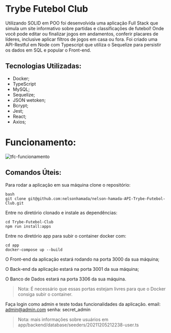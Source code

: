 # Trybe Futebol Club

Utilizando SOLID em POO foi desenvolvida uma aplicação Full Stack que simula um site informativo sobre partidas e classificações de futebol!
Onde você pode editar ou finalizar jogos em andamentos, conferir placares de líderes, inclusive aplicar filtros de jogos em casa ou fora.
Foi criado uma API-Restful em Node com Typescript que utiliza o Sequelize para persistir os dados em SQL e popular o Front-end.

## Tecnologias Utilizadas:
- Docker;
- TypeScript
- MySQL;
- Sequelize;
- JSON wetoken;
- Bcrypt;
- Jest;
- React;
- Axios;

# Funcionamento:
![tfc-funcionamento](https://github.com/nelsonhamada/nelson-hamada-API-Trybe-Futebol-Club/assets/122186559/25978e7c-4062-49f9-8148-e451aecf5a20)


## Comandos Úteis:
Para rodar a aplicação em sua máquina clone o repositório: 
```
bash
git clone git@github.com:nelsonhamada/nelson-hamada-API-Trybe-Futebol-Club.git
```

Entre no diretório clonado e instale as dependências:
```
cd Trybe-Futebol-Club
npm run install:apps
```

Entre no diretório app para subir o container docker com:
```
cd app
docker-compose up --build
```

O Front-end da aplicação estará rodando na porta 3000 da sua máquina;

O Back-end da aplicação estará na porta 3001 da sua máquina;

O Banco de Dados estará na porta 3306 da sua máquina.

>Nota: É necessário que essas portas estejam livres para que o Docker consiga subir o container.

Faça login como admin e teste todas funcionalidades da aplicação.
email: admin@admin.com
senha: secret_admin

>Nota: mais informações sobre usuários em app/backend/database/seeders/20211205212238-user.ts


